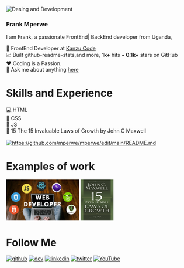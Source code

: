 ![Desing and Development ](https://webespire.com/public/images/page_slider/Mobile-Application-Technology.png)

### Frank Mperwe 
I am Frank, a passionate FrontEnd| BackEnd developer from Uganda,

💼 FrontEnd Developer at [Kanzu Code](https://kanzucode.com/) <BR>
📈 Built github-readme-stats,and more, **1k+** hits • **0.1k+** stars on GitHub <BR>
❤️ Coding is a Passion.<BR>
💬 Ask me about anything [here](https://github.com/mperwe/mperwe/issues) 

# Skills and Experience
💻 HTML <BR>
📱 CSS <br>
📳 JS <br>
📕 15 The 15 Invaluable Laws of Growth by John C Maxwell

<a href="https://github.com/mperwe/github-readme-stats"><img align="center" src="https://github-readme-stats.vercel.app/api?username=mperwe&show_icons=true&include_all_commits=true&theme=buefy&hide_border=true" alt="https://github.com/mperwe/mperwe/edit/main/README.md"/></a> 

# Examples of work
<img src ="web.jpg" width="200" > <img src ="The-15-Invaluable-Laws-of-Growth-NuriaKenya.jpg" width ="90"> <br>

# Follow Me
[<img src='https://cdn.jsdelivr.net/npm/simple-icons@3.0.1/icons/github.svg' alt='github' height='30'>](https://github.com/mperwe)  [<img src='https://cdn.jsdelivr.net/npm/simple-icons@3.0.1/icons/dev-dot-to.svg' alt='dev' height='30'>](https://dev.to/mperwe)  [<img src='https://cdn.jsdelivr.net/npm/simple-icons@3.0.1/icons/linkedin.svg' alt='linkedin' height='30'>](www.linkedin.com/in/frank-mperwe-991ba6191//)  [<img src='https://cdn.jsdelivr.net/npm/simple-icons@3.0.1/icons/twitter.svg' alt='twitter' height='30'>](https://twitter.com/mperwefrank)  [<img src='https://cdn.jsdelivr.net/npm/simple-icons@3.0.1/icons/youtube.svg' alt='YouTube' height='30'>](https://www.youtube.com/channel/mperwe)  

